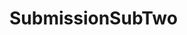 # SubmissionSubTwo
[![<wahyush04>](https://circleci.com/gh/wahyush04/CapstoneMadeSubTwo.svg?style=svg)](https://app.circleci.com/pipelines/github/wahyush04/CapstoneMadeSubTwo)
